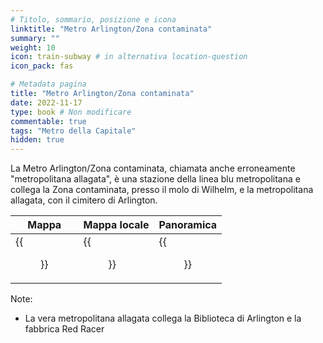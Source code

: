 ```yaml
---
# Titolo, sommario, posizione e icona
linktitle: "Metro Arlington/Zona contaminata"
summary: ""
weight: 10
icon: train-subway # in alternativa location-question
icon_pack: fas

# Metadata pagina
title: "Metro Arlington/Zona contaminata"
date: 2022-11-17
type: book # Non modificare
commentable: true
tags: "Metro della Capitale"
hidden: true
---
```




La Metro Arlington/Zona contaminata, chiamata anche erroneamente "metropolitana allagata", è una stazione della linea blu metropolitana e collega la Zona contaminata, presso il molo di Wilhelm, e la metropolitana allagata, con il cimitero di Arlington.

| Mappa | Mappa locale | Panoramica |
| ----- | ------------ | ---------- |
| {{<figure src="fo3/Arlington_Wasteland_Metro_loc.webp">}}  | {{<figure src="fo3/Metro_Arlington_Wasteland_Metro.webp">}}  | {{<figure src="fo3/Flooded_Metro_near_WW.webp">}}  |

Note:
- La vera metropolitana allagata collega la Biblioteca di Arlington e la fabbrica Red Racer
